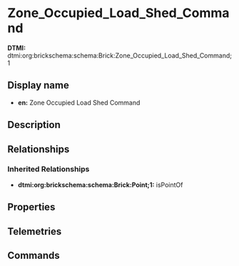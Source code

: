 # Zone_Occupied_Load_Shed_Command
**DTMI:** dtmi:org:brickschema:schema:Brick:Zone_Occupied_Load_Shed_Command;1
## Display name
- **en:** Zone Occupied Load Shed Command
## Description
## Relationships
### Inherited Relationships
* **dtmi:org:brickschema:schema:Brick:Point;1:** isPointOf
## Properties
## Telemetries
## Commands
